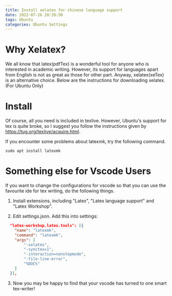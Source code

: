 ```yaml
---
title: Install xelatex for chinese language support
date: 2022-07-26 20:39:50
tags: Ubuntu
categories: Ubuntu Settings
---
```

# Why Xelatex?

We all know that latex(pdfTex) is a wonderful tool for anyone who is interested in academic writing. However, its support for languages apart from English is not as great as those for other part. Anyway, xelatex(xeTex) is an alternative choice. Below are the instructions for downloading xelatex.(For Ubuntu Only)

# Install

Of course, all you need is included in texlive. However, Ubuntu's support for tex is quite broke, so I suggest you follow the instructions given by https://tug.org/texlive/acquire.html. 

If you encounter some problems about latexmk, try the following command.
```shell
sudo apt install latexmk
```

# Something else for Vscode Users

If you want to change the configurations for vscode so that you can use the favourite ide for tex writing, do the following things.

1. Install extensions, including "Latex", "Latex language support" and "Latex Workshop". 

2. Edit settings.json. Add this into settings:
```json
  "latex-workshop.latex.tools": [{
    "name": "latexmk",
    "command": "latexmk",
    "args": [
        "-xelatex",
        "-synctex=1",
        "-interaction=nonstopmode",
        "-file-line-error",
        "%DOC%"
    ]
  }],
```

3. Now you may be happy to find that your vscode has turned to one smart tex-writer!